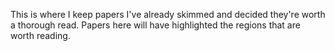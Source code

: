 This is where I keep papers I've already skimmed and decided they're worth a thorough read. Papers here will have highlighted the regions that are worth reading. 
